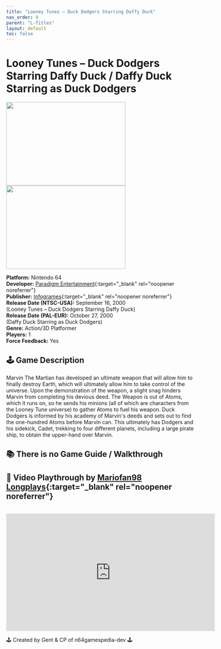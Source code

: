 ```yaml
---
title: "Looney Tunes – Duck Dodgers Starring Daffy Duck"
nav_order: 9
parent: "L-Titles"
layout: default
toc: false
---
```


# Looney Tunes – Duck Dodgers Starring Daffy Duck / Daffy Duck Starring as Duck Dodgers

<b>
<img src="https://images.launchbox-app.com/e09dc515-b2d1-44b5-a45d-611b27bd7c6f.jpg" alt="" width="320" height="224" />
<img src="https://images.launchbox-app.com/88fcd49d-c1c3-41ca-aba8-96bba36ad944.jpg" alt="" width="320" height="224" />
</b>

**Platform:** Nintendo 64  
**Developer:** [Paradigm Entertainment](https://en.wikipedia.org/wiki/Paradigm_Entertainment){:target="_blank" rel="noopener noreferrer"}  
**Publisher:** [Infogrames](https://en.wikipedia.org/wiki/Atari_SA){:target="_blank" rel="noopener noreferrer"}  
**Release Date (NTSC-USA):** September 16, 2000  
(Looney Tunes – Duck Dodgers Starring Daffy Duck)  
**Release Date (PAL-EUR):** October 27, 2000  
(Daffy Duck Starring as Duck Dodgers)  
**Genre:** Action/3D Platformer  
**Players:** 1  
**Force Feedback:** Yes  

## 🕹️ Game Description
Marvin The Martian has developed an ultimate weapon that will allow him to finally destroy Earth, which will ultimately allow him to take control of the universe. Upon the demonstration of the weapon, a slight snag hinders Marvin from completing his devious deed. The Weapon is out of Atoms, which it runs on, so he sends his minions (all of which are characters from the Looney Tune universe) to gather Atoms to fuel his weapon. Duck Dodgers is informed by his academy of Marvin's deeds and sets out to find the one-hundred Atoms before Marvin can. This ultimately has Dodgers and his sidekick, Cadet, trekking to four different planets, including a large pirate ship, to obtain the upper-hand over Marvin.

## 📚 There is no Game Guide / Walkthrough

## 🎥 Video Playthrough by [Mariofan98 Longplays](https://www.youtube.com/channel/UCL66oGo4SmlRBITO-EnUslg){:target="_blank" rel="noopener noreferrer"}
<br />  
<iframe width="560" height="315" src="https://www.youtube.com/embed/lUVDHuHN6Z8" title="YouTube video player" frameborder="0" allowfullscreen></iframe>

🕹️ Created by Gent & CP of n64gamespedia-dev 🕹️

<!-- Vault Format: n64gamespedia-dev -->
<!-- Protocol Source: _vault-specs/format-protocol.md -->
